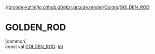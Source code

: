 //[qrcode-kotlin](../../../index.md)/[io.github.g0dkar.qrcode.render](../index.md)/[Colors](index.md)/[GOLDEN_ROD](-g-o-l-d-e-n_-r-o-d.md)

# GOLDEN_ROD

[common]\
const val [GOLDEN_ROD](-g-o-l-d-e-n_-r-o-d.md): [Int](https://kotlinlang.org/api/latest/jvm/stdlib/kotlin/-int/index.html)
